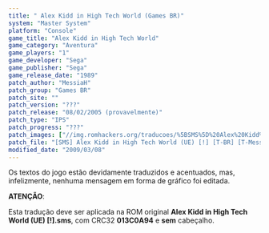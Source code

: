 ```yaml
---
title: " Alex Kidd in High Tech World (Games BR)"
system: "Master System"
platform: "Console"
game_title: "Alex Kidd in High Tech World"
game_category: "Aventura"
game_players: "1"
game_developer: "Sega"
game_publisher: "Sega"
game_release_date: "1989"
patch_author: "MessiaH"
patch_group: "Games BR"
patch_site: ""
patch_version: "???"
patch_release: "08/02/2005 (provavelmente)"
patch_type: "IPS"
patch_progress: "???"
patch_images: ["//img.romhackers.org/traducoes/%5BSMS%5D%20Alex%20Kidd%20in%20High%20Tech%20World%20-%20Games%20BR%20-%201.png","//img.romhackers.org/traducoes/%5BSMS%5D%20Alex%20Kidd%20in%20High%20Tech%20World%20-%20Games%20BR%20-%202.png","//img.romhackers.org/traducoes/%5BSMS%5D%20Alex%20Kidd%20in%20High%20Tech%20World%20-%20Games%20BR%20-%203.png"]
patch_file: "[SMS] Alex Kidd in High Tech World (UE) [!] [T-BR] [T-MessiaH G-Games BR] [A-2005].zip"
modified_date: "2009/03/08"
---
```

Os textos do jogo estão devidamente traduzidos e acentuados, mas, infelizmente, nenhuma mensagem em forma de gráfico foi editada.

<b>ATENÇÃO</b>:

Esta tradução deve ser aplicada na ROM original <b>Alex Kidd in High Tech World (UE) [!].sms</b>, com CRC32 <b>013C0A94</b> e <b>sem</b> cabeçalho.
